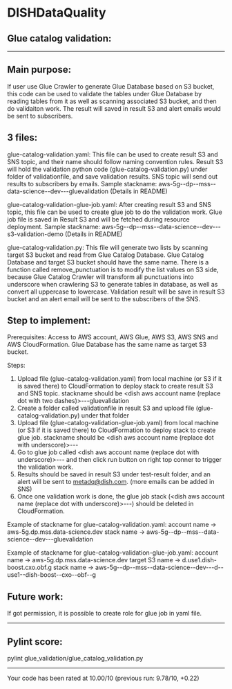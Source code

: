 # DISHDataQuality


## Glue catalog validation: 
___
## Main purpose:
If user use Glue Crawler to generate Glue Database based on S3 bucket, this code can be used to validate the tables under Glue Database by reading tables from it as well as scanning associated S3 bucket, and then do validaiton work. The result will saved in result S3 and alert emails would be sent to subscribers.


## 3 files:
glue-catalog-validation.yaml:
This file can be used to create result S3 and SNS topic, and their name should follow naming convention rules.
Result S3 will hold the validation python code (glue-catalog-validation.py) under folder of validationfile, and save validation results.
SNS topic will send out results to subscribers by emails.
Sample stackname: aws-5g--dp--mss--data-science--dev---gluevalidation (Details in README)

glue-catalog-validation-glue-job.yaml:
After creating result S3 and SNS topic, this file can be used to create glue job to do the validation work.
Glue job file is saved in Result S3 and will be fetched during resource deployment.
Sample stackname: aws-5g--dp--mss--data-science--dev---s3-validation-demo (Details in README)

glue-catalog-validation.py:
This file will generate two lists by scanning target S3 bucket and read from Glue Catalog Database. Glue Catalog Database and target S3 bucket should have the same name.
There is a function called remove_punctuation is to modify the list values on S3 side, because Glue Catalog Crawler will transform all punctuations into underscore when crawlering S3 to generate tables in database, as well as convert all uppercase to lowercase.
Validation result will be save in result S3 bucket and an alert email will be sent to the subscribers of the SNS.

## Step to implement:
Prerequisites:
Access to AWS account, AWS Glue, AWS S3, AWS SNS and AWS CloudFormation. Glue Database has the same name as target S3 bucket.

Steps:
1. Upload file (glue-catalog-validation.yaml) from local machine (or S3 if it is saved there) to CloudFormation to deploy stack
to create result S3 and SNS topic.
stackname should be <dish aws account name (replace dot with two dashes)>---gluevalidation
2. Create a folder called validationfile in result S3 and upload file (glue-catalog-validation.py) under that folder
3. Upload file (glue-catalog-validation-glue-job.yaml) from local machine (or S3 if it is saved there) to CloudFormation to deploy stack to create glue job. 
stackname should be <dish aws account name (replace dot with underscore)>---<target S3 bucket>
4. Go to glue job called <dish aws account name (replace dot with underscore)>---<target S3 bucket> and then click run button on right top conner to trigger the validation work.
5. Results should be saved in result S3 under test-result folder, and an alert will be sent to metadq@dish.com. (more emails can be added in SNS)
6. Once one validation work is done, the glue job stack (<dish aws account name (replace dot with underscore)>---<target S3 bucket>) should be deleted in CloudFormation.

Example of stackname for glue-catalog-validation.yaml:
account name -> aws-5g.dp.mss.data-science.dev
stack name -> aws-5g--dp--mss--data-science--dev---gluevalidation

Example of stackname for glue-catalog-validation-glue-job.yaml:
account name -> aws-5g.dp.mss.data-science.dev
target S3 name -> d.use1.dish-boost.cxo.obf.g
stack name -> aws-5g--dp--mss--data-science--dev---d--use1--dish-boost--cxo--obf--g

## Future work:
If got permission, it is possible to create role for glue job in yaml file.
___

## Pylint score:
pylint glue_validation/glue_catalog_validation.py

-------------------------------------------------------------------
Your code has been rated at 10.00/10 (previous run: 9.78/10, +0.22)